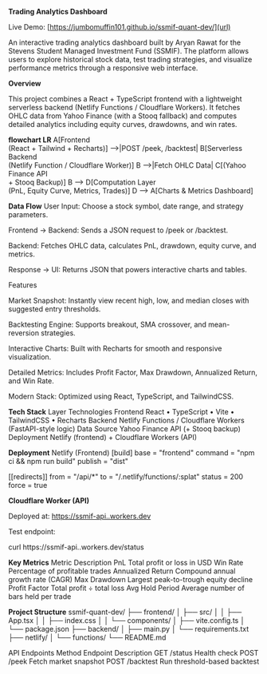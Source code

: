 **Trading Analytics Dashboard**

Live Demo: [https://jumbomuffin101.github.io/ssmif-quant-dev/](url)

An interactive trading analytics dashboard built by Aryan Rawat for the Stevens Student Managed Investment Fund (SSMIF).
The platform allows users to explore historical stock data, test trading strategies, and visualize performance metrics through a responsive web interface.

**Overview**

This project combines a React + TypeScript frontend with a lightweight serverless backend (Netlify Functions / Cloudflare Workers).
It fetches OHLC data from Yahoo Finance (with a Stooq fallback) and computes detailed analytics including equity curves, drawdowns, and win rates.

**flowchart LR**
    A[Frontend<br/>(React + Tailwind + Recharts)] -->|POST /peek, /backtest| B[Serverless Backend<br/>(Netlify Function / Cloudflare Worker)]
    B -->|Fetch OHLC Data| C[(Yahoo Finance API<br/>+ Stooq Backup)]
    B --> D[Computation Layer<br/>(PnL, Equity Curve, Metrics, Trades)]
    D --> A[Charts & Metrics Dashboard]

**Data Flow**
User Input: Choose a stock symbol, date range, and strategy parameters.

Frontend → Backend: Sends a JSON request to /peek or /backtest.

Backend: Fetches OHLC data, calculates PnL, drawdown, equity curve, and metrics.

Response → UI: Returns JSON that powers interactive charts and tables.

Features

Market Snapshot: Instantly view recent high, low, and median closes with suggested entry thresholds.

Backtesting Engine: Supports breakout, SMA crossover, and mean-reversion strategies.

Interactive Charts: Built with Recharts for smooth and responsive visualization.

Detailed Metrics: Includes Profit Factor, Max Drawdown, Annualized Return, and Win Rate.

Modern Stack: Optimized using React, TypeScript, and TailwindCSS.

**Tech Stack**
Layer	Technologies
Frontend	React • TypeScript • Vite • TailwindCSS • Recharts
Backend	Netlify Functions / Cloudflare Workers (FastAPI-style logic)
Data Source	Yahoo Finance API (+ Stooq backup)
Deployment	Netlify (frontend) + Cloudflare Workers (API)

**Deployment**
Netlify (Frontend)
[build]
base = "frontend"
command = "npm ci && npm run build"
publish = "dist"

[[redirects]]
from = "/api/*"
to = "/.netlify/functions/:splat"
status = 200
force = true

**Cloudflare Worker (API)**

Deployed at: [https://ssmif-api..workers.dev](https://ssmif-api.ryanrawat.workers.dev/)

Test endpoint:

curl https://ssmif-api..workers.dev/status

**Key Metrics**
Metric	Description
PnL	Total profit or loss in USD
Win Rate	Percentage of profitable trades
Annualized Return	Compound annual growth rate (CAGR)
Max Drawdown	Largest peak-to-trough equity decline
Profit Factor	Total profit ÷ total loss
Avg Hold Period	Average number of bars held per trade

**Project Structure**
ssmif-quant-dev/
├── frontend/
│   ├── src/
│   │   ├── App.tsx
│   │   ├── index.css
│   │   └── components/
│   ├── vite.config.ts
│   └── package.json
├── backend/
│   ├── main.py
│   └── requirements.txt
├── netlify/
│   └── functions/
└── README.md

API Endpoints
Method	Endpoint	Description
GET	/status	Health check
POST	/peek	Fetch market snapshot
POST	/backtest	Run threshold-based backtest
